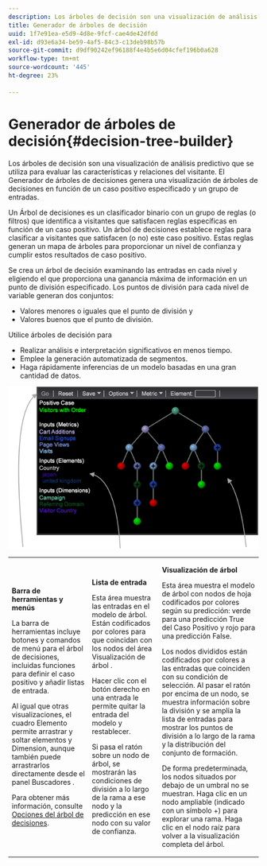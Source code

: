 ```yaml
---
description: Los árboles de decisión son una visualización de análisis predictivo que se utiliza para evaluar las características y relaciones del visitante. El Generador de árboles de decisiones genera una visualización de árboles de decisiones en función de un caso positivo especificado y un grupo de entradas.
title: Generador de árboles de decisión
uuid: 1f7e91ea-e5d9-4d8e-9fcf-cae4de42dfdd
exl-id: d93e6a34-be59-4af5-84c3-c13deb98b57b
source-git-commit: d9df90242ef96188f4e4b5e6d04cfef196b0a628
workflow-type: tm+mt
source-wordcount: '445'
ht-degree: 23%

---
```


# Generador de árboles de decisión{#decision-tree-builder}

Los árboles de decisión son una visualización de análisis predictivo que se utiliza para evaluar las características y relaciones del visitante. El Generador de árboles de decisiones genera una visualización de árboles de decisiones en función de un caso positivo especificado y un grupo de entradas.

Un Árbol de decisiones es un clasificador binario con un grupo de reglas (o filtros) que identifica a visitantes que satisfacen reglas específicas en función de un caso positivo. Un árbol de decisiones establece reglas para clasificar a visitantes que satisfacen (o no) este caso positivo. Estas reglas generan un mapa de árboles para proporcionar un nivel de confianza y cumplir estos resultados de caso positivo.

Se crea un árbol de decisión examinando las entradas en cada nivel y eligiendo el que proporciona una ganancia máxima de información en un punto de división especificado. Los puntos de división para cada nivel de variable generan dos conjuntos:

* Valores menores o iguales que el punto de división y
* Valores buenos que el punto de división.

Utilice árboles de decisión para

* Realizar análisis e interpretación significativos en menos tiempo.
* Emplee la generación automatizada de segmentos.
* Haga rápidamente inferencias de un modelo basadas en una gran cantidad de datos.

![](assets/decision_tree_parts.png)

<table id="table_FCC5D63EF8A843D79B2338BD951025EA"> 
 <tbody> 
  <tr> 
   <td colname="col1"> <p><b>Barra de herramientas y menús</b> </p> <p>La barra de herramientas incluye botones y comandos de menú para el árbol de decisiones, incluidas funciones para definir el caso positivo y añadir listas de entrada. </p> <p>Al igual que otras visualizaciones, el cuadro <span class="uicontrol"> Elemento</span> permite arrastrar y soltar elementos y Dimension, aunque también puede arrastrarlos directamente desde el panel Buscadores . </p> <p>Para obtener más información, consulte <a href="../../../../home/c-get-started/c-analysis-vis/c-decision-trees/c-decision-trees-menu.md#concept-bfc4e80651a243d3966cc770b205606c"> Opciones del árbol de decisiones</a>. </p> </td> 
   <td colname="col2"> <p><b>Lista de entrada</b> </p> <p>Esta área muestra las entradas en el modelo de árbol. Están codificados por colores para que coincidan con los nodos del área Visualización de árbol . </p> <p>Hacer clic con el botón derecho en una entrada le permite quitar la entrada del modelo y restablecer. </p> <p>Si pasa el ratón sobre un nodo de árbol, se mostrarán las condiciones de división a lo largo de la rama a ese nodo y la predicción en ese nodo con su valor de confianza. </p> </td> 
   <td colname="col3"> <p><b>Visualización de árbol</b> </p> <p>Esta área muestra el modelo de árbol con nodos de hoja codificados por colores según su predicción: verde para una predicción True del Caso Positivo y rojo para una predicción False. </p> <p>Los nodos divididos están codificados por colores a las entradas que coinciden con su condición de selección. Al pasar el ratón por encima de un nodo, se muestra información sobre la división y se amplía la lista de entradas para mostrar los puntos de división a lo largo de la rama y la distribución del conjunto de formación. </p> <p>De forma predeterminada, los nodos situados por debajo de un umbral no se muestran. Haga clic en un nodo ampliable (indicado con un símbolo +) para explorar una rama. Haga clic en el nodo raíz para volver a la visualización completa del árbol. </p> </td> 
  </tr> 
 </tbody> 
</table>

<!-- <a id="section_E800327344194A6DBF37F273D8462E2A"></a> -->
